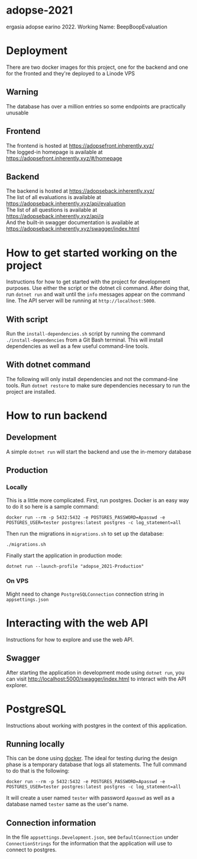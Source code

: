 # adopse-2021
ergasia adopse earino 2022.
Working Name: BeepBoopEvaluation

# Deployment
There are two docker images for this project, one for the backend and one for the fronted and they're deployed to a Linode VPS

## Warning
The database has over a million entries so some endpoints are practically unusable

## Frontend
The frontend is hosted at https://adopsefront.inherently.xyz/  
The logged-in homepage is available at https://adopsefront.inherently.xyz/#/homepage

## Backend
The backend is hosted at https://adopseback.inherently.xyz/  
The list of all evaluations is available at https://adopseback.inherently.xyz/api/evaluation  
The list of all questions is available at https://adopseback.inherently.xyz/api/q  
And the built-in swagger documentation is available at https://adopseback.inherently.xyz/swagger/index.html  

# How to get started working on the project
Instructions for how to get started with the project for development purposes.
Use either the script or the dotnet cli command.
After doing that, run `dotnet run` and wait until the `info` messages appear on the command line.
The API server will be running at `http://localhost:5000`.

## With script
Run the `install-dependencies.sh` script by running the command `./install-dependencies` from a Git Bash terminal.
This will install dependencies as well as a few useful command-line tools.

## With dotnet command
The following will only install dependencies and not the command-line tools.
Run `dotnet restore` to make sure dependencies necessary to run the project are installed.

# How to run backend

## Development
A simple `dotnet run` will start the backend and use the in-memory database

## Production

### Locally
This is a little more complicated.
First, run postgres.
Docker is an easy way to do it so here is a sample command:
```
docker run --rm -p 5432:5432 -e POSTGRES_PASSWORD=Apasswd -e POSTGRES_USER=tester postgres:latest postgres -c log_statement=all
```
Then run the migrations in `migrations.sh` to set up the database:
```
./migrations.sh
```
Finally start the application in production mode:
```
dotnet run --launch-profile "adopse_2021-Production"
```

### On VPS
Might need to change `PostgreSQLConnection` connection string in `appsettings.json`

# Interacting with the web API
Instructions for how to explore and use the web API.

## Swagger
After starting the application in development mode using `dotnet run`,
you can visit [http://localhost:5000/swagger/index.html](http://localhost:5000/swagger/index.html)
to interact with the API explorer.

# PostgreSQL
Instructions about working with postgres in the context of this application.

## Running locally
This can be done using [docker](https://docs.docker.com/get-started/).
The ideal for testing during the design phase is a temporary database that logs all statements.
The full command to do that is the following:
```
docker run --rm -p 5432:5432 -e POSTGRES_PASSWORD=Apasswd -e POSTGRES_USER=tester postgres:latest postgres -c log_statement=all
```
It will create a user named `tester` with password `Apasswd` as well as a database named `tester` same as the user's name.

## Connection information
In the file `appsettings.Development.json`, see `DefaultConnection` under `ConnectionStrings` for the information that the application will use to connect to postgres.
